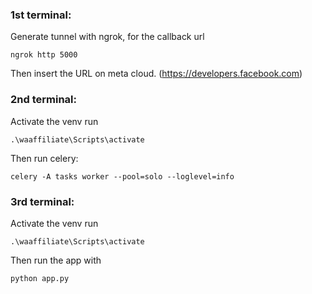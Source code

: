 ### 1st terminal:
Generate tunnel with ngrok, for the callback url
```
ngrok http 5000
```
Then insert the URL on meta cloud. (https://developers.facebook.com)

### 2nd terminal:
Activate the venv run
```
.\waaffiliate\Scripts\activate
```
Then run celery:
```
celery -A tasks worker --pool=solo --loglevel=info
```

### 3rd terminal:
Activate the venv run
```
.\waaffiliate\Scripts\activate
```
Then run the app with
```
python app.py
```